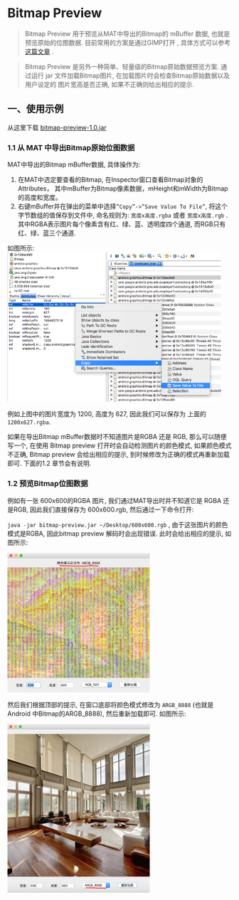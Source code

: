 # Bitmap Preview 

> Bitmap Preview 用于预览从MAT中导出的Bitmap的 mBuffer 数据, 也就是预览原始的位图数据. 目前常用的方案是通过GIMP打开 , 
具体方式可以参考[这篇文章](http://wangjunyan.github.io/2014/12/02/two-tips-of-eclipse-memory-analyzer/) .

> Bitmap Preview 是另外一种简单、轻量级的Bitmap原始数据预览方案. 通过运行 jar 文件加载Bitmap图片, 在加载图片时会检查Bitmap原始数据以及用户设定的
图片宽高是否正确, 如果不正确则给出相应的提示.
 

## 一、使用示例

从这里下载 [bitmap-preview-1.0.jar](./bitmap-preview-1.0.jar)

### 1.1 从 MAT 中导出Bitmap原始位图数据

MAT中导出的Bitmap mBuffer数据, 具体操作为:     

1. 在MAT中选定要查看的Bitmap, 在Inspector窗口查看Bitmap对象的Attributes，
其中mBuffer为Bitmap像素数据，mHeight和mWidth为Bitmap的高度和宽度。    
2. 右键mBuffer并在弹出的菜单中选择`”Copy”->”Save Value To File”`, 将这个字节数组的值保存到文件中, 命名规则为: `宽度x高度.rgba` 或者 `宽度x高度.rgb` . 其中RGBA表示图片每个像素含有红、绿、蓝、透明度四个通道, 而RGB只有红、绿、蓝三个通道. 

如图所示:     
<img src="./doc/mat_bitmap.png" width="480"/>

例如上图中的图片宽度为 1200, 高度为 627, 因此我们可以保存为 上面的`1200x627.rgba`.

如果在导出Bitmap mBuffer数据时不知道图片是RGBA 还是 RGB, 那么可以随便写一个, 在使用 Bitmap preview 打开时会自动检测图片的颜色模式, 如果颜色模式不正确, Bitmap preview 会给出相应的提示, 到时候修改为正确的模式再重新加载即可. 下面的1.2 章节会有说明.


### 1.2 预览Bitmap位图数据

例如有一张 600x600的RGBA 图片, 我们通过MAT导出时并不知道它是 RGBA 还是RGB, 因此我们直接保存为 600x600.rgb, 然后通过一下命令打开: 

`java -jar bitmap-preview.jar ~/Desktop/600x600.rgb` , 由于这张图片的颜色模式是RGBA, 因此bitmap preview 解码时会出现错误. 此时会给出相应的提示,
如图所示: 

<img src="./doc/error.jpg" width="320" /> 

然后我们根据顶部的提示, 在窗口底部将颜色模式修改为 `ARGB_8888` (也就是Android 中Bitmap的ARGB_8888), 然后重新加载即可. 如图所示: 

 <img src="./doc/reload.jpg" width="320" /> 